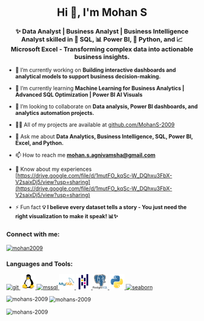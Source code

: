 <h1 align="center">Hi 👋, I'm Mohan S</h1>
<h3 align="center">✨ Data Analyst | Business Analyst | Business Intelligence Analyst skilled in 🧠 SQL, 📊 Power BI, 🐍 Python, and 📈 Microsoft Excel - Transforming complex data into actionable business insights.</h3>

- 🔭 I’m currently working on **Building interactive dashboards and analytical models to support business decision-making.**

- 🌱 I’m currently learning **Machine Learning for Business Analytics | Advanced SQL Optimization | Power BI AI Visuals**

- 👯 I’m looking to collaborate on **Data analysis, Power BI dashboards, and analytics automation projects.**

- 👨‍💻 All of my projects are available at [github.com/MohanS-2009](github.com/MohanS-2009)

- 💬 Ask me about **Data Analytics, Business Intelligence, SQL, Power BI, Excel, and Python.**

- 📫 How to reach me **mohan.s.agnivamsha@gmail.com**

- 📄 Know about my experiences [https://drive.google.com/file/d/1mutFO_kqSc-W_DQhxu3FbX-V2saixDj5/view?usp=sharing](https://drive.google.com/file/d/1mutFO_kqSc-W_DQhxu3FbX-V2saixDj5/view?usp=sharing)

- ⚡ Fun fact **💡 I believe every dataset tells a story - You just need the right visualization to make it speak! 📊✨**

<h3 align="left">Connect with me:</h3>
<p align="left">
<a href="https://linkedin.com/in/mohan2009" target="blank"><img align="center" src="https://raw.githubusercontent.com/rahuldkjain/github-profile-readme-generator/master/src/images/icons/Social/linked-in-alt.svg" alt="mohan2009" height="30" width="40" /></a>
</p>

<h3 align="left">Languages and Tools:</h3>
<p align="left"> <a href="https://git-scm.com/" target="_blank" rel="noreferrer"> <img src="https://www.vectorlogo.zone/logos/git-scm/git-scm-icon.svg" alt="git" width="40" height="40"/> </a> <a href="https://www.linux.org/" target="_blank" rel="noreferrer"> <img src="https://raw.githubusercontent.com/devicons/devicon/master/icons/linux/linux-original.svg" alt="linux" width="40" height="40"/> </a> <a href="https://www.microsoft.com/en-us/sql-server" target="_blank" rel="noreferrer"> <img src="https://www.svgrepo.com/show/303229/microsoft-sql-server-logo.svg" alt="mssql" width="40" height="40"/> </a> <a href="https://www.mysql.com/" target="_blank" rel="noreferrer"> <img src="https://raw.githubusercontent.com/devicons/devicon/master/icons/mysql/mysql-original-wordmark.svg" alt="mysql" width="40" height="40"/> </a> <a href="https://pandas.pydata.org/" target="_blank" rel="noreferrer"> <img src="https://raw.githubusercontent.com/devicons/devicon/2ae2a900d2f041da66e950e4d48052658d850630/icons/pandas/pandas-original.svg" alt="pandas" width="40" height="40"/> </a> <a href="https://www.postgresql.org" target="_blank" rel="noreferrer"> <img src="https://raw.githubusercontent.com/devicons/devicon/master/icons/postgresql/postgresql-original-wordmark.svg" alt="postgresql" width="40" height="40"/> </a> <a href="https://www.python.org" target="_blank" rel="noreferrer"> <img src="https://raw.githubusercontent.com/devicons/devicon/master/icons/python/python-original.svg" alt="python" width="40" height="40"/> </a> <a href="https://seaborn.pydata.org/" target="_blank" rel="noreferrer"> <img src="https://seaborn.pydata.org/_images/logo-mark-lightbg.svg" alt="seaborn" width="40" height="40"/> </a> </p>

<p><img align="left" src="https://github-readme-stats.vercel.app/api/top-langs?username=mohans-2009&show_icons=true&locale=en&layout=compact" alt="mohans-2009" /></p>

<p>&nbsp;<img align="center" src="https://github-readme-stats.vercel.app/api?username=mohans-2009&show_icons=true&locale=en" alt="mohans-2009" /></p>

<p><img align="center" src="https://github-readme-streak-stats.herokuapp.com/?user=mohans-2009&" alt="mohans-2009" /></p>
